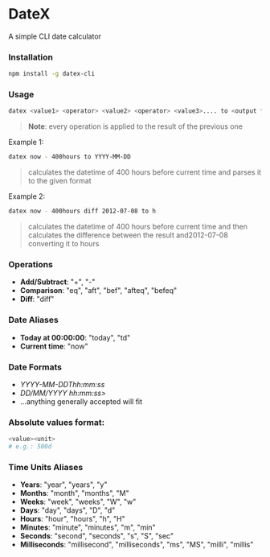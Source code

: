 # DateX

A simple CLI date calculator 

### Installation

```bash
npm install -g datex-cli
```

### Usage

```bash
datex <value1> <operator> <value2> <operator> <value3>.... to <output format>
```

> **Note**: every operation is applied to the result of the previous one

Example 1: 

```bash
datex now - 400hours to YYYY-MM-DD
```

> calculates the datetime of 400 hours before current time and parses it to the given format

Example 2: 

```bash
datex now - 400hours diff 2012-07-08 to h
```

> calculates the datetime of 400 hours before current time and then calculates the difference between the result and2012-07-08 converting it to hours

### Operations

- **Add/Subtract**: "+", "-"
- **Comparison**: "eq", "aft", "bef", "afteq", "befeq"
- **Diff**: "diff"

### Date Aliases

- **Today at 00:00:00**: "today", "td"
- **Current time**: "now"

### Date Formats

- *YYYY-MM-DDThh:mm:ss*
- *DD/MM/YYYY hh:mm:ss>*
- ...anything generally accepted will fit

### Absolute values format:

```bash
<value><unit>
# e.g.: 500d
```

### Time Units Aliases

- **Years**:        "year", "years", "y"
- **Months**:       "month", "months", "M"
- **Weeks**:        "week", "weeks", "W", "w"
- **Days**:         "day", "days", "D", "d"
- **Hours**:        "hour", "hours", "h", "H"
- **Minutes**:      "minute", "minutes", "m", "min"
- **Seconds**:      "second", "seconds", "s", "S", "sec"
- **Milliseconds**: "millisecond", "milliseconds", "ms", "MS", "milli", "millis"


        